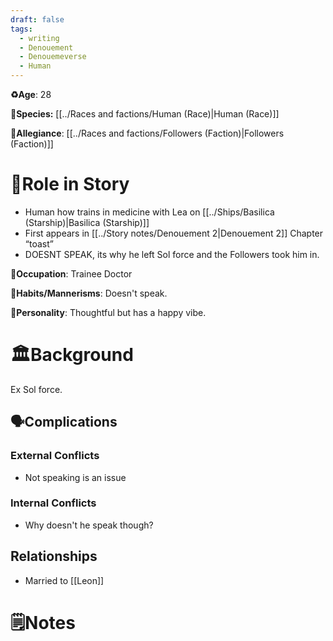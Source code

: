 ```yaml
---
draft: false
tags:
  - writing
  - Denouement
  - Denouemeverse
  - Human
---
```

 
 **♻️Age**: 28

👾**Species:** [[../Races and factions/Human (Race)|Human (Race)]]

🏅**Allegiance**: [[../Races and factions/Followers (Faction)|Followers (Faction)]]

# 🎲Role in Story

- Human how trains in medicine with Lea on [[../Ships/Basilica (Starship)|Basilica (Starship)]]
- First appears in [[../Story notes/Denouement 2|Denouement 2]] Chapter “toast”
- DOESNT SPEAK, its why he left Sol force and the Followers took him in.

**💼Occupation**: Trainee Doctor 

**🎺Habits/Mannerisms**: Doesn't speak.

**🧨Personality**: Thoughtful but has a happy vibe.

# 🏛️Background

Ex Sol force.

## 🗣️Complications

### **External Conflicts**

- Not speaking is an issue

### **Internal Conflicts**

- Why doesn't he speak though?

## Relationships

- Married to [[Leon]]

# 🗒️Notes